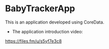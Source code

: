 # BabyTrackerApp
This is an application developed using CoreData.

- The application introduction video:

https://files.fm/u/s5yf7e3c8

